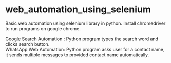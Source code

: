 # web_automation_using_selenium

Basic web automation using selenium library in python.
Install chromedriver to run programs on google chrome.

Google Search Automation : Python program types the search word and clicks search button. <br/>
WhatsApp Web Automation: Python program asks user for a contact name, it sends multiple messages to provided contact name automatically.
